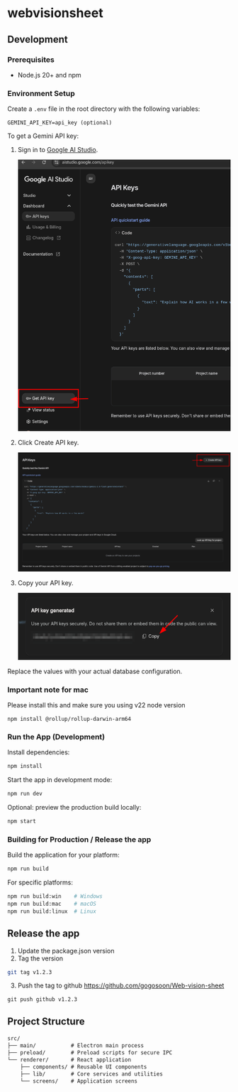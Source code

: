 # webvisionsheet

## Development

### Prerequisites

- Node.js 20+ and npm

### Environment Setup

Create a `.env` file in the root directory with the following variables:

```env
GEMINI_API_KEY=api_key (optional)
```

To get a Gemini API key:

1. Sign in to [Google AI Studio](https://aistudio.google.com).
   
   ![Get API Key](.github/assets/get-api-key.png)

2. Click Create API key.
   
   ![Create API Key](.github/assets/create-api-key.png)

3. Copy your API key.
   
   ![Copy API Key](.github/assets/copy-api-key.png)



Replace the values with your actual database configuration.

### Important note for mac

Please install this and make sure you using v22 node version

```
npm install @rollup/rollup-darwin-arm64
```


### Run the App (Development)

Install dependencies:

```bash
npm install
```

Start the app in development mode:

```bash
npm run dev
```

Optional: preview the production build locally:

```bash
npm start
```

### Building for Production / Release the app

Build the application for your platform:

```bash
npm run build
```

For specific platforms:

```bash
npm run build:win    # Windows
npm run build:mac    # macOS
npm run build:linux  # Linux
```

## Release the app

1. Update the package.json version
2. Tag the version

```bash
git tag v1.2.3
```

3. Push the tag to github https://github.com/gogosoon/Web-vision-sheet 
```
git push github v1.2.3
```


## Project Structure

```
src/
├── main/           # Electron main process
├── preload/        # Preload scripts for secure IPC
└── renderer/       # React application
    ├── components/ # Reusable UI components
    ├── lib/        # Core services and utilities
    └── screens/    # Application screens
```
